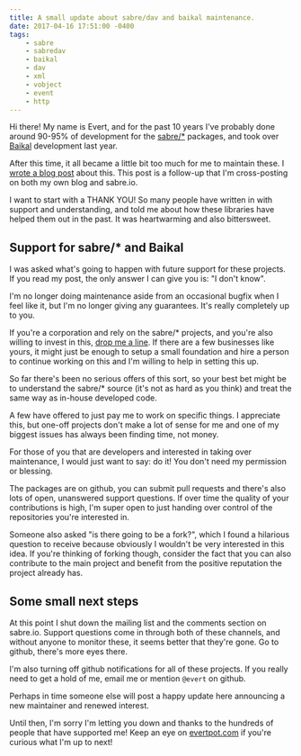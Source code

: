 ```yaml
---
title: A small update about sabre/dav and baikal maintenance.
date: 2017-04-16 17:51:00 -0400
tags:
    - sabre
    - sabredav
    - baikal
    - dav
    - xml
    - vobject
    - event
    - http
---
```


Hi there! My name is Evert, and for the past 10 years I've probably done
around 90-95% of development for the [sabre/*][2] packages, and took over
[Baikal][3] development last year.

After this time, it all became a little bit too much for me to maintain
these. I [wrote a blog post][1] about this. This post is a follow-up that I'm
cross-posting on both my own blog and sabre.io.

I want to start with a THANK YOU! So many people have written in with support
and understanding, and told me about how these libraries have helped them out
in the past. It was heartwarming and also bittersweet.

Support for sabre/* and Baikal
------------------------------

I was asked what's going to happen with future support for these projects. If
you read my post, the only answer I can give you is: "I don't know".

I'm no longer doing maintenance aside from an occasional bugfix when I feel
like it, but I'm no longer giving any guarantees. It's really completely up to
you.

If you're a corporation and rely on the sabre/* projects, and you're also willing
to invest in this, [drop me a line][4]. If there are a few businesses like yours,
it might just be enough to setup a small foundation and hire a person to
continue working on this and I'm willing to help in setting this up.

So far there's been no serious offers of this sort, so your best bet might be
to understand the sabre/* source (it's not as hard as you think) and treat the
same way as in-house developed code.

A few have offered to just pay me to work on specific things. I appreciate
this, but one-off projects don't make a lot of sense for me and one of my
biggest issues has always been finding time, not money.

For those of you that are developers and interested in taking over maintenance,
I would just want to say: do it! You don't need my permission or blessing.

The packages are on github, you can submit pull requests and there's also lots
of open, unanswered support questions. If over time the quality of your
contributions is high, I'm super open to just handing over control of the
repositories you're interested in.

Someone also asked "is there going to be a fork?", which I found a hilarious
question to receive because obviously I wouldn't be very interested in this
idea. If you're thinking of forking though, consider the fact that you can also
contribute to the main project and benefit from the positive reputation the
project already has.

Some small next steps
---------------------

At this point I shut down the mailing list and the comments section on
sabre.io. Support questions come in through both of these channels, and without
anyone to monitor these, it seems better that they're gone. Go to github, there's
more eyes there.

I'm also turning off github notifications for all of these projects. If you
really need to get a hold of me, email me or mention `@evert` on github.

Perhaps in time someone else will post
a happy update here announcing a new maintainer and renewed interest.

Until then, I'm sorry I'm letting you down and thanks to the hundreds of people
that have supported me! Keep an eye on [evertpot.com][5] if you're curious
what I'm up to next!

[1]: https://evertpot.com/sabredav-eol/
[2]: http://sabre.io/
[3]: http://sabre.io/baikal
[4]: mailto:me@evertpot.com
[5]: https://evertpot.com/
